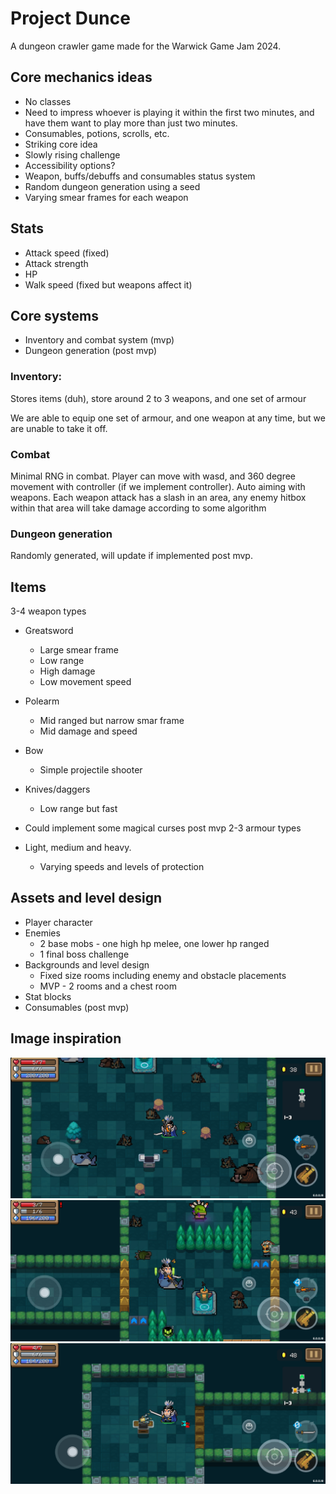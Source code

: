 # Project Dunce
A dungeon crawler game made for the Warwick Game Jam 2024.
## Core mechanics ideas
- No classes
- Need to impress whoever is playing it within the first two minutes, and have them want to play more than just two minutes.
- Consumables, potions, scrolls, etc.
- Striking core idea
- Slowly rising challenge
- Accessibility options?
- Weapon, buffs/debuffs and consumables status system
- Random dungeon generation using a seed
- Varying smear frames for each weapon

## Stats
- Attack speed (fixed)
- Attack strength
- HP
- Walk speed (fixed but weapons affect it)

## Core systems
- Inventory and combat system (mvp)
- Dungeon generation (post mvp)

### Inventory:
Stores items (duh), store around 2 to 3 weapons, and one set of armour

We are able to equip one set of armour, and one weapon at any time, but we are unable to take it off.

### Combat
Minimal RNG in combat. Player can move with wasd, and 360 degree movement with controller (if we implement controller). Auto aiming with weapons. Each weapon attack has a slash in an area, any enemy hitbox within that area will take damage according to some algorithm

### Dungeon generation
Randomly generated, will update if implemented post mvp.

## Items
3-4 weapon types
- Greatsword
    - Large smear frame
    - Low range
    - High damage
    - Low movement speed
- Polearm
    - Mid ranged but narrow smar frame
    - Mid damage and speed
- Bow
    - Simple projectile shooter
- Knives/daggers
    - Low range but fast
- Could implement some magical curses post mvp
2-3 armour types

- Light, medium and heavy.
    - Varying speeds and levels of protection

## Assets and level design
- Player character
- Enemies
    - 2 base mobs - one high hp melee, one lower hp ranged
    - 1 final boss challenge
- Backgrounds and level design
    - Fixed size rooms including enemy and obstacle placements
    - MVP - 2 rooms and a chest room
- Stat blocks
- Consumables (post mvp)

## Image inspiration
<!---
please place all assets in assets, images are relatively referenced from where the md file is located
-->
![sk1](sk/sk1.jpg)
![sk2](sk/sk2.jpg)
![sk3](sk/sk3.jpg)